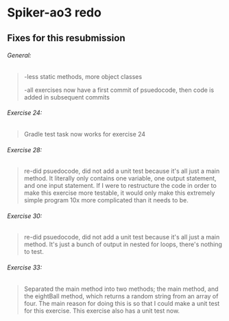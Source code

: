# Spiker-ao3 redo

## Fixes for this resubmission

###### General:
>-less static methods, more object classes
>
>-all exercises now have a first commit of psuedocode, then code is added in subsequent commits

###### Exercise 24:
>Gradle test task now works for exercise 24

###### Exercise 28:
>re-did psuedocode, did not add a unit test because it's all just a main method. It literally
only contains one variable, one output statement, and one input statement. If I were to
restructure the code in order to make this exercise more testable, it would only make this
extremely simple program 10x more complicated than it needs to be.

###### Exercise 30:
>re-did psuedocode, did not add a unit test because it's all just a main method. It's just
a bunch of output in nested for loops, there's nothing to test.

###### Exercise 33:
>Separated the main method into two methods; the main method, and the eightBall method, which returns
a random string from an array of four. The main reason for doing this is so that I could make a unit test
for this exercise. This exercise also has a unit test now.